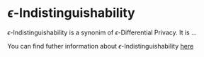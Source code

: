 <!--This entry points to "Epsilon-differential privacy" too.-->

# $\epsilon$-Indistinguishability

$\epsilon$-Indistinguishability is a synonim of $\epsilon$-Differential Privacy. It is ...

You can find futher information about $\epsilon$-Indistinguishability [here](../T3.5/epsilon_dp.md)


